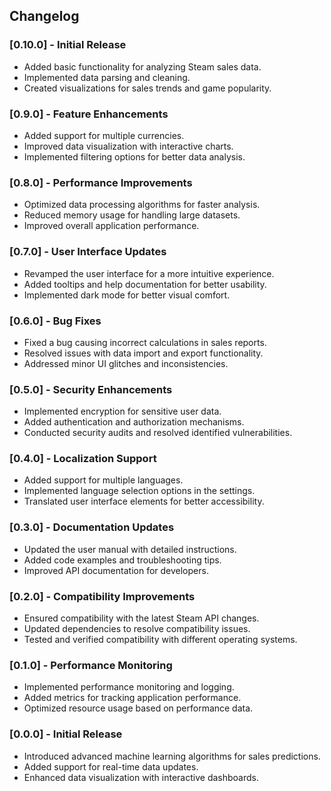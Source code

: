 ## Changelog

### [0.10.0] - Initial Release
- Added basic functionality for analyzing Steam sales data.
- Implemented data parsing and cleaning.
- Created visualizations for sales trends and game popularity.

### [0.9.0] - Feature Enhancements
- Added support for multiple currencies.
- Improved data visualization with interactive charts.
- Implemented filtering options for better data analysis.

### [0.8.0] - Performance Improvements
- Optimized data processing algorithms for faster analysis.
- Reduced memory usage for handling large datasets.
- Improved overall application performance.

### [0.7.0] - User Interface Updates
- Revamped the user interface for a more intuitive experience.
- Added tooltips and help documentation for better usability.
- Implemented dark mode for better visual comfort.

### [0.6.0] - Bug Fixes
- Fixed a bug causing incorrect calculations in sales reports.
- Resolved issues with data import and export functionality.
- Addressed minor UI glitches and inconsistencies.

### [0.5.0] - Security Enhancements
- Implemented encryption for sensitive user data.
- Added authentication and authorization mechanisms.
- Conducted security audits and resolved identified vulnerabilities.

### [0.4.0] - Localization Support
- Added support for multiple languages.
- Implemented language selection options in the settings.
- Translated user interface elements for better accessibility.

### [0.3.0] - Documentation Updates
- Updated the user manual with detailed instructions.
- Added code examples and troubleshooting tips.
- Improved API documentation for developers.

### [0.2.0] - Compatibility Improvements
- Ensured compatibility with the latest Steam API changes.
- Updated dependencies to resolve compatibility issues.
- Tested and verified compatibility with different operating systems.

### [0.1.0] - Performance Monitoring
- Implemented performance monitoring and logging.
- Added metrics for tracking application performance.
- Optimized resource usage based on performance data.

### [0.0.0] - Initial Release
- Introduced advanced machine learning algorithms for sales predictions.
- Added support for real-time data updates.
- Enhanced data visualization with interactive dashboards.
